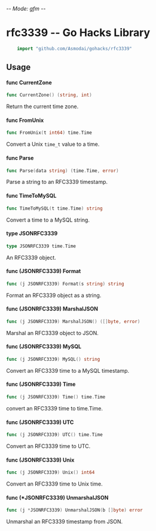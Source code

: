 -*- Mode: gfm -*-

# rfc3339 -- Go Hacks Library

```go
    import "github.com/Asmodai/gohacks/rfc3339"
```

## Usage

#### func  CurrentZone

```go
func CurrentZone() (string, int)
```
Return the current time zone.

#### func  FromUnix

```go
func FromUnix(t int64) time.Time
```
Convert a Unix `time_t` value to a time.

#### func  Parse

```go
func Parse(data string) (time.Time, error)
```
Parse a string to an RFC3339 timestamp.

#### func  TimeToMySQL

```go
func TimeToMySQL(t time.Time) string
```
Convert a time to a MySQL string.

#### type JSONRFC3339

```go
type JSONRFC3339 time.Time
```

An RFC3339 object.

#### func (JSONRFC3339) Format

```go
func (j JSONRFC3339) Format(s string) string
```
Format an RFC3339 object as a string.

#### func (JSONRFC3339) MarshalJSON

```go
func (j JSONRFC3339) MarshalJSON() ([]byte, error)
```
Marshal an RFC3339 object to JSON.

#### func (JSONRFC3339) MySQL

```go
func (j JSONRFC3339) MySQL() string
```
Convert an RFC3339 time to a MySQL timestamp.

#### func (JSONRFC3339) Time

```go
func (j JSONRFC3339) Time() time.Time
```
convert an RFC3339 time to time.Time.

#### func (JSONRFC3339) UTC

```go
func (j JSONRFC3339) UTC() time.Time
```
Convert an RFC3339 time to UTC.

#### func (JSONRFC3339) Unix

```go
func (j JSONRFC3339) Unix() int64
```
Convert an RFC3339 time to Unix time.

#### func (*JSONRFC3339) UnmarshalJSON

```go
func (j *JSONRFC3339) UnmarshalJSON(b []byte) error
```
Unmarshal an RFC3339 timestamp from JSON.
